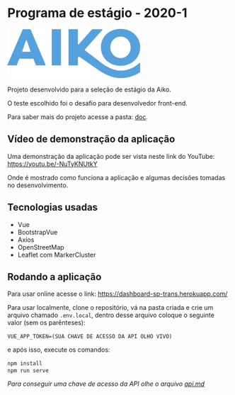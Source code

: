 # Programa de estágio - 2020-1

![Aiko](doc/imagens/aiko.png)

Projeto desenvolvido para a seleção de estágio da Aiko.

O teste escolhido foi o desafio para desenvolvedor front-end.

Para saber mais do projeto acesse a pasta: [doc](doc).

## Vídeo de demonstração da aplicação

Uma demonstração da aplicação pode ser vista neste link do YouTube: https://youtu.be/-NuTyKNUtkY

Onde é mostrado como funciona a aplicação e algumas decisões tomadas no desenvolvimento.

## Tecnologias usadas

-   Vue
-   BootstrapVue
-   Axios
-   OpenStreetMap
-   Leaflet com MarkerCluster

## Rodando a aplicação

Para usar online acesse o link: https://dashboard-sp-trans.herokuapp.com/

Para usar localmente, clone o repositório, vá na pasta criada e crie um arquivo chamado `.env.local`, dentro desse arquivo coloque o seguinte valor (sem os parênteses):
```
VUE_APP_TOKEN=(SUA CHAVE DE ACESSO DA API OLHO VIVO)
```

e após isso, execute os comandos:

```
npm install
npm run serve
```

*Para conseguir uma chave de acesso da API olhe o arquivo [api.md](doc/api.md)*

